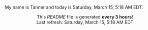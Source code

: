 My name is Tanner and today is Saturday, March 15, 5:18 AM EDT.

<p align="center">This <i>README</i> file is generated <b>every 3 hours</b>!</br>Last refresh: Saturday, March 15, 5:18 AM EDT<br /></p>
